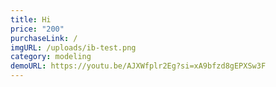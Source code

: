 ```yaml
---
title: Hi
price: "200"
purchaseLink: /
imgURL: /uploads/ib-test.png
category: modeling
demoURL: https://youtu.be/AJXWfplr2Eg?si=xA9bfzd8gEPXSw3F
---
```

